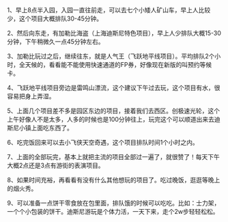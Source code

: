 1、早上8点半入园，入园一直往前走，可以去七个小矮人矿山车，早上人比较少，这个项目大概排队30-45分钟。

2、然后向东走，有加勒比海盗（上海迪斯尼特色项目），早上人少排队大概15-30分钟，下午稍微久一点45分钟左右。

3、加勒比玩过之后，继续往东，就是人气王（飞跃地平线项目）。平均排队2个小时，全天候的，看看能不能使用快速通道的FP券，好像现在新版的叫预约等候卡。

4、飞跃地平线项目旁边是雷鸣山漂流，这个建议下午过去玩，这个项目有水，很容易把身上弄湿。

5、上面几个项目差不多是园区东边的项目，接着我们去西区。创极速光轮，这个上午好像人不是太多，人多的时候也是100分钟往上，玩完这个可以顺道出来去迪斯尼小镇上面吃东西了。

6、吃完饭回来可以去小飞侠天空奇遇，这个项目排队时间1个小时之内。

7、上面的全部玩完，基本上就把主流的项目全部过一遍了，就很赞了！每天下午大概2点还是3点有游街的表演项目。

8、如果时间充裕，再看看有没有什么其他想玩的项目了。吃过晚饭，逛逛等晚上的烟火秀。

9、可以准备一点饼干零食放在包里面，排队饿的时候可以吃吃。比如：士力架，一个个小包装的饼干。迪斯尼游玩是个体力活，一天下来，走个2w步轻轻松松。

